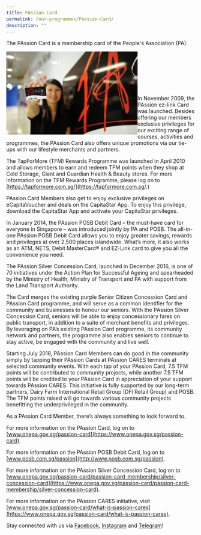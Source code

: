 ```yaml
---
title: PAssion Card
permalink: /our-programmes/Passion-Card/
description: ""
---
```

The PAssion Card is a membership card of the People's Association (PA).


<img style="width:350px" align="left" src="/images/Programmes/PAssion%20Card%20(1).png"><br><br><br><br><br><br>

In November 2009, the PAssion ez-link Card was launched. Besides offering our members exclusive privileges for our exciting range of courses, activities and programmes, the PAssion Card also offers unique promotions via our tie-ups with our lifestyle merchants and partners.

The TapForMore (TFM) Rewards Programme was launched in April 2010 and allows members to earn and redeem TFM points when they shop at Cold Storage, Giant and Guardian Health & Beauty stores. For more information on the TFM Rewards Programme, please log on to [https://tapformore.com.sg/](https://tapformore.com.sg/.)

PAssion Card Members also get to enjoy exclusive privileges on eCapitaVoucher and deals on the CapitaStar App. To enjoy this privilege, download the CapitaStar App and activate your CapitaStar
privileges.

In January 2014, the PAssion POSB Debit Card – the must-have card for everyone in Singapore – was introduced jointly by PA and POSB. The all-in-one PAssion POSB Debit Card allows you to enjoy greater savings, rewards and privileges at over 2,500 places islandwide. What’s more, it also works as an ATM, NETS, Debit MasterCard® and EZ-Link card to give you all the convenience you need.

The PAssion Silver Concession Card, launched in December 2016, is one of 70 initiatives under the Action Plan for Successful Ageing and spearheaded by the Ministry of Health, Ministry of Transport and PA with support from the Land Transport Authority.

 

The Card merges the existing purple Senior Citizen Concession Card and PAssion Card programme, and will serve as a common identifier for the community and businesses to honour our seniors. With the PAssion Silver Concession Card, seniors will be able to enjoy concessionary fares on public transport, in addition to a suite of merchant benefits and privileges. By leveraging on PA’s existing PAssion Card programme, its community network and partners, the programme also enables seniors to continue to stay active, be engaged with the community and live well.

 

Starting July 2018, PAssion Card Members can do good in the community simply by tapping their PAssion Cards at PAssion CARES terminals at selected community events. With each tap of your PAssion Card, 7.5 TFM points will be contributed to community projects, while another 7.5 TFM points will be credited to your PAssion Card in appreciation of your support towards PAssion CARES. This initiative is fully supported by our long-term partners, Dairy Farm International Retail Group (DFI Retail Group) and POSB. The TFM points raised will go towards various community projects benefitting the underprivileged in the community.


As a PAssion Card Member, there’s always something to look forward to.

For more information on the PAssion Card, log on to [www.onepa.gov.sg/passion-card](https://www.onepa.gov.sg/passion-card).

For more information on the PAssion POSB Debit Card, log on to [www.posb.com.sg/passion](http://www.posb.com.sg/passion).

For more information on the PAssion Silver Concession Card, log on to [www.onepa.gov.sg/passion-card/passion-card-membership/silver-concession-card](https://www.onepa.gov.sg/passion-card/passion-card-membership/silver-concession-card).

 

For more information on the PAssion CARES initiative, visit [www.onepa.gov.sg/passion-card/what-is-passion-cares](https://www.onepa.gov.sg/passion-card/what-is-passion-cares).

Stay connected with us via [Facebook](http://www.facebook.com/PAssionCard), [Instagram](http://www.instagram.com/PAssionCard) and [Telegram](https://t.me/SGPAssionDeals)!